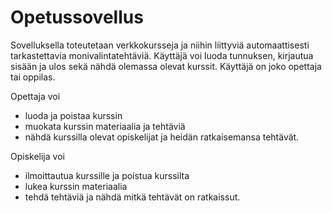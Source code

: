 # Opetussovellus

Sovelluksella toteutetaan verkkokursseja ja niihin liittyviä automaattisesti tarkastettavia monivalintatehtäviä. Käyttäjä voi luoda tunnuksen, kirjautua sisään ja ulos sekä nähdä olemassa olevat kurssit. Käyttäjä on joko opettaja tai oppilas. 

Opettaja voi
- luoda ja poistaa kurssin
- muokata kurssin materiaalia ja tehtäviä
- nähdä kurssilla olevat opiskelijat ja heidän ratkaisemansa tehtävät.

Opiskelija voi
- ilmoittautua kurssille ja poistua kurssilta
- lukea kurssin materiaalia
- tehdä tehtäviä ja nähdä mitkä tehtävät on ratkaissut.
